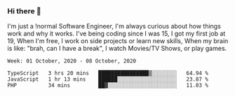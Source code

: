 ### Hi there 👋

I'm just a !normal Software Engineer, I'm always curious about how things work and why it works. I've being coding since I was 15, I got my first job at 19, When I'm free, I work on side projects or learn new skills, When my brain is like: "brah, can I have a break", I watch Movies/TV Shows, or play games.

<!--START_SECTION:waka-->
```text
Week: 01 October, 2020 - 08 October, 2020

TypeScript   3 hrs 20 mins   ████████████████▒░░░░░░░░   64.94 % 
JavaScript   1 hr 13 mins    ██████░░░░░░░░░░░░░░░░░░░   23.87 % 
PHP          34 mins         ██▓░░░░░░░░░░░░░░░░░░░░░░   11.03 % 
```
<!--END_SECTION:waka-->

<!--
**Oudmane/Oudmane** is a ✨ _special_ ✨ repository because its `README.md` (this file) appears on your GitHub profile.

Here are some ideas to get you started:

- 🔭 I’m currently working on ...
- 🌱 I’m currently learning ...
- 👯 I’m looking to collaborate on ...
- 🤔 I’m looking for help with ...
- 💬 Ask me about ...
- 📫 How to reach me: ...
- 😄 Pronouns: ...
- ⚡ Fun fact: ...
-->
